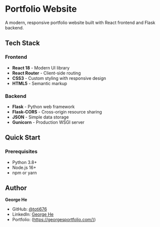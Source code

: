 # Portfolio Website

A modern, responsive portfolio website built with React frontend and Flask backend.

## Tech Stack

### Frontend
- **React 18** - Modern UI library
- **React Router** - Client-side routing
- **CSS3** - Custom styling with responsive design
- **HTML5** - Semantic markup

### Backend
- **Flask** - Python web framework
- **Flask-CORS** - Cross-origin resource sharing
- **JSON** - Simple data storage
- **Gunicorn** - Production WSGI server

## Quick Start

### Prerequisites
- Python 3.8+
- Node.js 16+
- npm or yarn

## Author

**George He**
- GitHub: [@toti676](https://github.com/Toti676)
- LinkedIn: [George He](www.linkedin.com/in/jiaxi-he676)
- Portfolio: ([https://georgesportfolio.com/)](https://georgesportfolio.com/))

